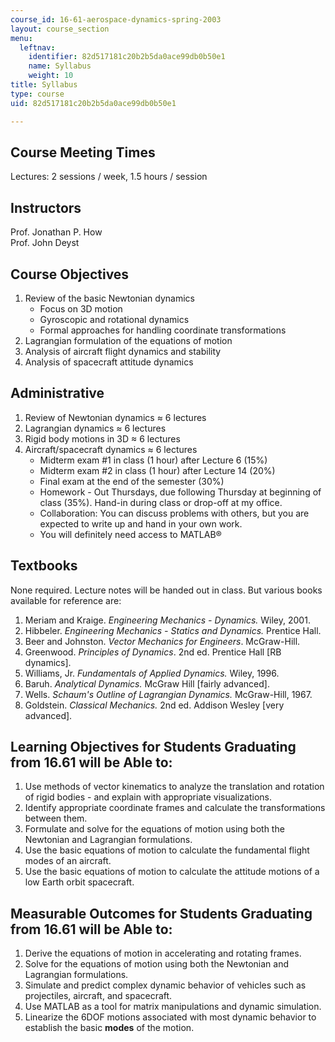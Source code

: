 ```yaml
---
course_id: 16-61-aerospace-dynamics-spring-2003
layout: course_section
menu:
  leftnav:
    identifier: 82d517181c20b2b5da0ace99db0b50e1
    name: Syllabus
    weight: 10
title: Syllabus
type: course
uid: 82d517181c20b2b5da0ace99db0b50e1

---
```


Course Meeting Times
--------------------

Lectures: 2 sessions / week, 1.5 hours / session

Instructors
-----------

Prof. Jonathan P. How  
Prof. John Deyst

Course Objectives
-----------------

1.  Review of the basic Newtonian dynamics
    *   Focus on 3D motion
    *   Gyroscopic and rotational dynamics
    *   Formal approaches for handling coordinate transformations
2.  Lagrangian formulation of the equations of motion
3.  Analysis of aircraft flight dynamics and stability
4.  Analysis of spacecraft attitude dynamics

Administrative
--------------

1.  Review of Newtonian dynamics ≈ 6 lectures
2.  Lagrangian dynamics ≈ 6 lectures
3.  Rigid body motions in 3D ≈ 6 lectures
4.  Aircraft/spacecraft dynamics ≈ 6 lectures
    *   Midterm exam #1 in class (1 hour) after Lecture 6 (15%)
    *   Midterm exam #2 in class (1 hour) after Lecture 14 (20%)
    *   Final exam at the end of the semester (30%)
    *   Homework - Out Thursdays, due following Thursday at beginning of class (35%). Hand-in during class or drop-off at my office.
    *   Collaboration: You can discuss problems with others, but you are expected to write up and hand in your own work.
    *   You will definitely need access to MATLAB®

Textbooks
---------

None required. Lecture notes will be handed out in class. But various books available for reference are:

1.  Meriam and Kraige. _Engineering Mechanics - Dynamics._ Wiley, 2001.
2.  Hibbeler. _Engineering Mechanics - Statics and Dynamics._ Prentice Hall.
3.  Beer and Johnston. _Vector Mechanics for Engineers_. McGraw-Hill.
4.  Greenwood. _Principles of Dynamics_. 2nd ed. Prentice Hall \[RB dynamics\].
5.  Williams, Jr. _Fundamentals of Applied Dynamics._ Wiley, 1996.
6.  Baruh. _Analytical Dynamics._ McGraw Hill \[fairly advanced\].
7.  Wells. _Schaum's Outline of Lagrangian Dynamics._ McGraw-Hill, 1967.
8.  Goldstein. _Classical Mechanics._ 2nd ed. Addison Wesley \[very advanced\].

Learning Objectives for Students Graduating from 16.61 will be Able to:
-----------------------------------------------------------------------

1.  Use methods of vector kinematics to analyze the translation and rotation of rigid bodies - and explain with appropriate visualizations.
2.  Identify appropriate coordinate frames and calculate the transformations between them.
3.  Formulate and solve for the equations of motion using both the Newtonian and Lagrangian formulations.
4.  Use the basic equations of motion to calculate the fundamental flight modes of an aircraft.
5.  Use the basic equations of motion to calculate the attitude motions of a low Earth orbit spacecraft.

Measurable Outcomes for Students Graduating from 16.61 will be Able to:
-----------------------------------------------------------------------

1.  Derive the equations of motion in accelerating and rotating frames.
2.  Solve for the equations of motion using both the Newtonian and Lagrangian formulations.
3.  Simulate and predict complex dynamic behavior of vehicles such as projectiles, aircraft, and spacecraft.
4.  Use MATLAB as a tool for matrix manipulations and dynamic simulation.
5.  Linearize the 6DOF motions associated with most dynamic behavior to establish the basic **modes** of the motion.
